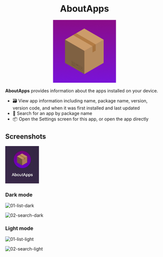 <h1 align="center">AboutApps</h1>

<p align="center">
    <img src="./app/src/main/ic_launcher-playstore.png" width="200" style="display: inline-block; width: 200px;" />
</p>

**AboutApps** provides information about the apps installed on your device.

- 🗃️ View app information including name, package name, version, version code, and when it was first installed and last updated
- 🧐 Search for an app by package name
- 📦 Open the Settings screen for this app, or open the app directly

## Screenshots

![](./screenshots/app-icon-device.png)

### Dark mode

![01-list-dark](https://github.com/user-attachments/assets/5ed81395-4958-41b3-a087-43d039924cb5)

![02-search-dark](https://github.com/user-attachments/assets/b2cc4e20-4384-423a-8c08-c689f34b00f7)


### Light mode

![01-list-light](https://github.com/user-attachments/assets/8d0eb542-e4c8-4266-a94f-3edb4e8c413e)

![02-search-light](https://github.com/user-attachments/assets/97ead1fd-c51a-42f9-aa4f-1a580358133c)
